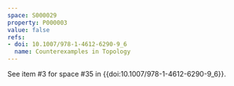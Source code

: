 ```yaml
---
space: S000029
property: P000003
value: false
refs:
- doi: 10.1007/978-1-4612-6290-9_6
  name: Counterexamples in Topology
---
```


See item #3 for space #35 in {{doi:10.1007/978-1-4612-6290-9_6}}.
